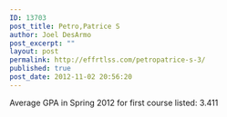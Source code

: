 ```yaml
---
ID: 13703
post_title: Petro,Patrice S
author: Joel DesArmo
post_excerpt: ""
layout: post
permalink: http://effrtlss.com/petropatrice-s-3/
published: true
post_date: 2012-11-02 20:56:20
---
```

<p>Average GPA in Spring 2012 for first course listed: 3.411</p>